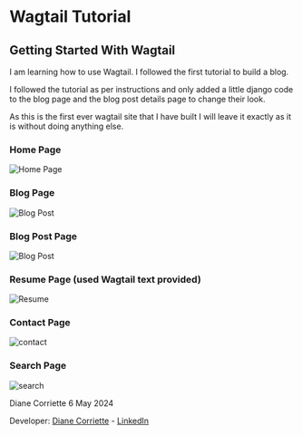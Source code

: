 # Wagtail Tutorial

## Getting Started With Wagtail

I am learning how to use Wagtail. I followed the first tutorial to build a blog.

I followed the tutorial as per instructions and only added a little django code to the blog page and the blog post details page to change their look.

As this is the first ever wagtail site that I have built I will leave it exactly as it is without doing anything else.

### Home Page
![Home Page](https://github.com/todiane/mysite/blob/ca0a6f2bbb6f7f27e1975f51a7cefb4fede7ef56/wagtailfirst-homepage.png)


### Blog Page
![Blog Post](https://github.com/todiane/mysite/blob/ca0a6f2bbb6f7f27e1975f51a7cefb4fede7ef56/wagtailfirst-blogpage.png)


### Blog Post Page
![Blog Post](https://github.com/todiane/mysite/blob/ca0a6f2bbb6f7f27e1975f51a7cefb4fede7ef56/wagtail-blogpost.png)


### Resume Page (used Wagtail text provided)
![Resume](https://github.com/todiane/mysite/blob/ca0a6f2bbb6f7f27e1975f51a7cefb4fede7ef56/wagtailfirst-resume.png)


### Contact Page
![contact](https://github.com/todiane/mysite/blob/ca0a6f2bbb6f7f27e1975f51a7cefb4fede7ef56/wagtailfirst-contact.png)


### Search Page
![search](https://github.com/todiane/mysite/blob/ca0a6f2bbb6f7f27e1975f51a7cefb4fede7ef56/wagtailfirst-search.png)



Diane Corriette
6 May 2024

Developer: [Diane Corriette](https://todiane.dev) - [LinkedIn](https://linkedin.com/in/todianedev)